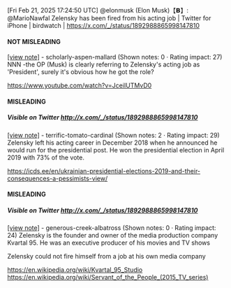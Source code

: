[Fri Feb 21, 2025 17:24:50 UTC] @elonmusk (Elon Musk)【𝗕】: @MarioNawfal Zelensky has been fired from his acting job | Twitter for iPhone | birdwatch | https://x.com/_/status/1892988865998147810

#### NOT MISLEADING

[[view note]](https://x.com/i/birdwatch/n/1893032824695070997) - scholarly-aspen-mallard (Shown notes: 0 · Rating impact: 27)
NNN -the OP (Musk) is clearly referring to Zelensky's acting job as 'President', surely it's obvious how he got the role?

https://www.youtube.com/watch?v=JceiIUTMvD0

#### MISLEADING
##### Visible on Twitter http://x.com/_/status/1892988865998147810
[[view note]](https://x.com/i/birdwatch/n/1893024698180456774) - terrific-tomato-cardinal (Shown notes: 2 · Rating impact: 29)
Zelensky left his acting career in December 2018 when he announced he would run for the presidential post. He won the presidential election in April 2019 with 73% of the vote. 


https://icds.ee/en/ukrainian-presidential-elections-2019-and-their-consequences-a-pessimists-view/

#### MISLEADING
##### Visible on Twitter http://x.com/_/status/1892988865998147810
[[view note]](https://x.com/i/birdwatch/n/1893031756455940290) - generous-creek-albatross (Shown notes: 0 · Rating impact: 24)
Zelensky is the founder and owner of the media production company Kvartal 95. He was an executive producer of his movies and TV shows

Zelensky could not fire himself from a job at his own media company

https://en.wikipedia.org/wiki/Kvartal_95_Studio
https://en.wikipedia.org/wiki/Servant_of_the_People_(2015_TV_series)
